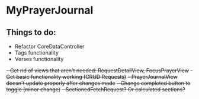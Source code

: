 #  MyPrayerJournal

## Things to do:
- Refactor CoreDataController
- Tags functionality
- Verses functionality

~~- Get rid of views that aren't needed: RequestDetailView, FocusPrayerView~~
~~- Get basic functionality working (CRUD Requests)~~
~~- PrayerJournalView doesn't update properly after changes made~~
~~- Change completed button to toggle (minor change)~~
~~- SectionedFetchRequest? Or calculated sections?~~

